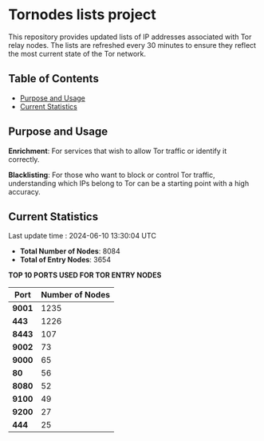 # Tornodes lists project

This repository provides updated lists of IP addresses associated with Tor relay nodes. The lists are refreshed every 30 minutes to ensure they reflect the most current state of the Tor network.

## Table of Contents

- [Purpose and Usage](#purpose-and-usage)
- [Current Statistics](#current-statistics)


## Purpose and Usage

**Enrichment**: For services that wish to allow Tor traffic or identify it correctly.

**Blacklisting**: For those who want to block or control Tor traffic, understanding which IPs belong to Tor can be a starting point with a high accuracy.

## Current Statistics

Last update time : 2024-06-10 13:30:04 UTC

- **Total Number of Nodes**: 8084
- **Total of Entry Nodes**: 3654

**TOP 10 PORTS USED FOR TOR ENTRY NODES**

| **Port** | **Number of Nodes** |
|------|-----------------|
| **9001**   | 1235  |
| **443**   | 1226  |
| **8443**   | 107  |
| **9002**   | 73  |
| **9000**   | 65  |
| **80**   | 56  |
| **8080**   | 52  |
| **9100**   | 49  |
| **9200**   | 27  |
| **444**   | 25  |

